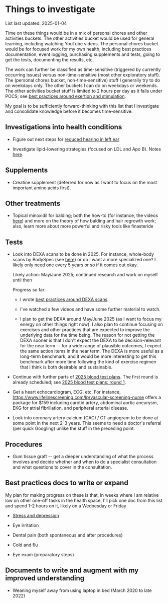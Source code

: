 # Things to investigate

List last updated: 2025-01-04

Time on these things would be in a mix of personal chores and other
activities buckets. The other activities bucket would be used for
general learning, including watching YouTube videos. The personal
chores bucket would be for focused work for my own health, including
best practices documentation, event logging, purchasing supplements
and tests, going to get the tests, documenting the results, etc.

The work can further be classified as time-sensitive (triggered by
currently occurring issues) versus non-time-sensitive (most other
exploratory stuff). The (personal chores bucket, non-time-sensitive)
stuff I generally try to do on weekdays only. The other buckets I can
do on weekdays or weekends. The other activities bucket stuff is
limited to 2 hours per day as it falls under POCS; see [best practices
around exertion and
stimulation](../best-practices/best-practices-around-exertion-and-stimulation.md).

My goal is to be sufficiently forward-thinking with this list that I
investigate and consolidate knowledge before it becomes
time-sensitive.

## Investigations into health conditions

* Figure out next steps for [reduced hearing in left
  ear](../events/2024/2024-11-29-reduced-hearing-in-left-ear.md)

* Investigate lipid-lowering strategies (focused on LDL and Apo
  B). Notes [here](lipid-lowering-strategies.md).

## Supplements

* Creatine supplement (deferred for now as I want to focus on the most
  important amino acids first).

## Other treatments

* Topical minoxidil for balding; both the how-to (for instance, the
  videos
  [here](https://www.youtube.com/results?search_query=how+to+use+minoxidil))
  and more on the theory of how balding and hair regrowth work; also,
  learn more about more powerful and risky tools like finasteride

## Tests

* Look into DEXA scans to be done in 2025. For instance, whole-body
  scans by BodySpec (see
  [here](https://www.bodyspec.com/blog/post/dexa_faq)) or do I want a
  more specialized one? I likely only need one every 5 years or so if
  it comes out okay.

  Likely action: May/June 2025; continued research and work on myself
  until then

  Progress so far:

  * I wrote [best practices around DEXA
    scans](../best-practices/best-practices-around-dexa-scans.md).

  * I've watched a few videos and have some further material to watch.

  * I plan to get the DEXA around May/June 2025 (as I want to focus my
    energy on other things right now). I also plan to continue
    focusing on exercises and other practices that are expected to
    improve the underlying data for the time being. The reason for not
    getting the DEXA sooner is that I don't expect the DEXA to be
    decision-relevant for the near term -- for a wide range of
    plausible outcomes, I expect the same action items in the near
    term. The DEXA is more useful as a long-term benchmark, and it
    would be more interesting to get this benchmark after more time
    following the kind of exercise regimen that I think is both
    desirable and sustainable.

* Continue with further parts of [2025 blood test
  plans](../events/2025/2025-blood-test-plans.md). The first round is
  already scheduled; see [2025 blood test plans: round
  1](../events/2025/2025-blood-test-plans-round-1.md).

* Get a heart echocardiogram, ECG. etc. For instance,
  https://www.lifelinescreening.com/lp/vascular-screening-nurse offers
  a package for $159 including carotid artery, abdominal aortic
  aneurysm, EKG for atrial fibrillation, and peripheral arterial
  disease.

* Look into coronary artery calcium (CAC) / CT angiogram to be done at
  some point in the next 2-3 years. This seems to need a doctor's
  referral (per quick Googling) unlike the stuff in the preceding
  point.

## Procedures

* Gum tissue graft -- get a deeper understanding of what the process
  involves and decide whether and when to do a specialist consultation
  and what questions to cover in the consultation.

## Best practices docs to write or expand

My plan for making progress on these is that, in weeks where I am
relative low on other one-off tasks in the health space, I'll pick one
doc from this list and spend 1-2 hours on it, likely on a Wednesday or
Friday

* [Stress and depression](best-practices-around-stress-and-depression.md)

* Eye irritation

* Dental pain (both spontaneous and after procedures)

* Cold and flu

* Eye exam (preparatory steps)

## Documents to write and augment with my improved understanding

* Weaning myself away from using laptop in bed (March 2020 to late 2022)
